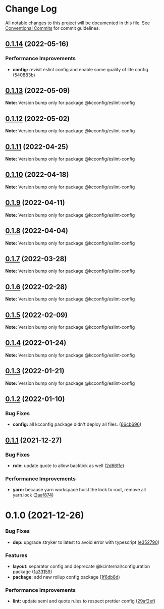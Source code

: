 # Change Log

All notable changes to this project will be documented in this file.
See [Conventional Commits](https://conventionalcommits.org) for commit guidelines.

## [0.1.14](https://github.com/kamontat/kcutils/compare/@kcconfig/eslint-config@0.1.13...@kcconfig/eslint-config@0.1.14) (2022-05-16)


### Performance Improvements

* **config:** revisit eslint config and enable some quality of life config ([540883b](https://github.com/kamontat/kcutils/commit/540883b847b4dfef8f27c475a0e0f2f1254e8b54))





## [0.1.13](https://github.com/kamontat/kcutils/compare/@kcconfig/eslint-config@0.1.12...@kcconfig/eslint-config@0.1.13) (2022-05-09)

**Note:** Version bump only for package @kcconfig/eslint-config





## [0.1.12](https://github.com/kamontat/kcutils/compare/@kcconfig/eslint-config@0.1.11...@kcconfig/eslint-config@0.1.12) (2022-05-02)

**Note:** Version bump only for package @kcconfig/eslint-config





## [0.1.11](https://github.com/kamontat/kcutils/compare/@kcconfig/eslint-config@0.1.10...@kcconfig/eslint-config@0.1.11) (2022-04-25)

**Note:** Version bump only for package @kcconfig/eslint-config





## [0.1.10](https://github.com/kamontat/kcutils/compare/@kcconfig/eslint-config@0.1.9...@kcconfig/eslint-config@0.1.10) (2022-04-18)

**Note:** Version bump only for package @kcconfig/eslint-config





## [0.1.9](https://github.com/kamontat/kcutils/compare/@kcconfig/eslint-config@0.1.8...@kcconfig/eslint-config@0.1.9) (2022-04-11)

**Note:** Version bump only for package @kcconfig/eslint-config





## [0.1.8](https://github.com/kamontat/kcutils/compare/@kcconfig/eslint-config@0.1.7...@kcconfig/eslint-config@0.1.8) (2022-04-04)

**Note:** Version bump only for package @kcconfig/eslint-config





## [0.1.7](https://github.com/kamontat/kcutils/compare/@kcconfig/eslint-config@0.1.6...@kcconfig/eslint-config@0.1.7) (2022-03-28)

**Note:** Version bump only for package @kcconfig/eslint-config





## [0.1.6](https://github.com/kamontat/kcutils/compare/@kcconfig/eslint-config@0.1.5...@kcconfig/eslint-config@0.1.6) (2022-02-28)

**Note:** Version bump only for package @kcconfig/eslint-config





## [0.1.5](https://github.com/kamontat/kcutils/compare/@kcconfig/eslint-config@0.1.4...@kcconfig/eslint-config@0.1.5) (2022-02-09)

**Note:** Version bump only for package @kcconfig/eslint-config





## [0.1.4](https://github.com/kamontat/kcutils/compare/@kcconfig/eslint-config@0.1.3...@kcconfig/eslint-config@0.1.4) (2022-01-24)

**Note:** Version bump only for package @kcconfig/eslint-config





## [0.1.3](https://github.com/kamontat/kcutils/compare/@kcconfig/eslint-config@0.1.2...@kcconfig/eslint-config@0.1.3) (2022-01-21)

**Note:** Version bump only for package @kcconfig/eslint-config





## [0.1.2](https://github.com/kamontat/kcutils/compare/@kcconfig/eslint-config@0.1.1...@kcconfig/eslint-config@0.1.2) (2022-01-10)


### Bug Fixes

* **config:** all kcconfig package didn't deploy all files. ([66cb696](https://github.com/kamontat/kcutils/commit/66cb6968b0ad2917b53477dd5f9fec3fba97a5ff))





## [0.1.1](https://github.com/kamontat/kcutils/compare/@kcconfig/eslint-config@0.1.0...@kcconfig/eslint-config@0.1.1) (2021-12-27)


### Bug Fixes

* **rule:** update quote to allow backtick as well ([2d66ffe](https://github.com/kamontat/kcutils/commit/2d66ffec7b44988cce928039c797222515827b94))


### Performance Improvements

* **yarn:** because yarn workspace hoist the lock to root, remove all yarn.lock ([2aaf874](https://github.com/kamontat/kcutils/commit/2aaf87404c68f6b7f1ad8deb5984b5e00ba6085e))





# 0.1.0 (2021-12-26)


### Bug Fixes

* **dep:** upgrade stryker to latest to avoid error with typescript ([e352790](https://github.com/kamontat/kcutils/commit/e352790cccfdeeab8922ef9a9f899b91c6c657d7))


### Features

* **layout:** separator config and deprecate @kcinternal/configuration package ([1a33159](https://github.com/kamontat/kcutils/commit/1a3315969554ef2ee0c97734bfd7557fadc48ded))
* **package:** add new rollup config package ([1f6db8d](https://github.com/kamontat/kcutils/commit/1f6db8d228d6a4d8c6154754ac11386fdc34ad1f))


### Performance Improvements

* **lint:** update semi and quote rules to respect prettier config ([29af2ef](https://github.com/kamontat/kcutils/commit/29af2ef0f22dcd16e3743767f686fa53d4603ae2))
